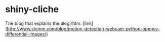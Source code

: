shiny-cliche
============

The blog that explains the alogirhtm: [link]
(http://www.steinm.com/blog/motion-detection-webcam-python-opencv-differential-images/)